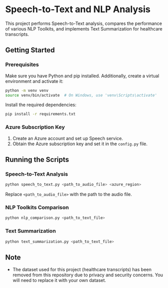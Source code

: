 # Speech-to-Text and NLP Analysis

This project performs Speech-to-Text analysis, compares the performance of various NLP Toolkits, and implements Text Summarization for healthcare transcripts.

## Getting Started

### Prerequisites

Make sure you have Python and pip installed. Additionally, create a virtual environment and activate it:

```bash
python -m venv venv
source venv/bin/activate  # On Windows, use 'venv\Scripts\activate'
```

Install the required dependencies:

```bash
pip install -r requirements.txt
```

### Azure Subscription Key

1. Create an Azure account and set up Speech service.
2. Obtain the Azure subscription key and set it in the `config.py` file.

## Running the Scripts

### Speech-to-Text Analysis

```bash
python speech_to_text.py <path_to_audio_file> <azure_region>
```

Replace `<path_to_audio_file>` with the path to the audio file.

### NLP Toolkits Comparison

```bash
python nlp_comparison.py <path_to_text_file>
```

### Text Summarization

```bash
python text_summarization.py <path_to_text_file>
```

## Note

- The dataset used for this project (healthcare transcripts) has been removed from this repository due to privacy and security concerns. You will need to replace it with your own dataset.
